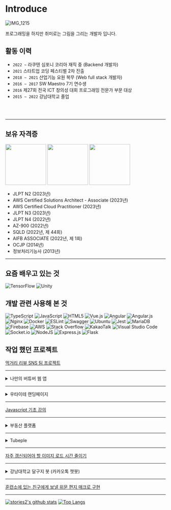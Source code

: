 # Introduce

![IMG_1215](https://github.com/stories2/stories2/assets/16532326/dc7f79e1-12d2-49d9-8d38-a21b17793490)

프로그래밍을 하지만 취미로는 그림을 그리는 개발자 입니다.

## 활동 이력

- `2022 ~` 라쿠텐 심포니 코리아 재직 중 (Backend 개발자)
- `2021` 스타트업 코딩 페스티벌 2차 진출
- `2018 ~ 2021` 산업기능 요원 복무 (Web full stack 개발자)
- `2016 ~ 2017` SW Maestro 7기 연수생
- `2016` 제27회 전국 ICT 창의성 대회 프로그래밍 전문가 부문 대상
- `2015 ~ 2022` 강남대학교 졸업


<br>
<br>
<hr></hr>

## 보유 자격증

<div>
  
<img src="https://github.com/stories2/stories2/assets/16532326/d2b766de-106b-4401-9c0a-f7b2443e42d5" width="128"/>
  
<img src="https://user-images.githubusercontent.com/16532326/169948644-66da33f6-029c-44db-8e58-354f3390c615.png" width="128"/>

<img src="https://user-images.githubusercontent.com/16532326/227770786-1f3d7ef8-a8f1-40eb-8d88-8465b793f30a.png" width="128"/>
</div>

- JLPT N2 (2023년)
- AWS Certified Solutions Architect - Associate (2023년)
- AWS Certified Cloud Practitioner (2023년)
- JLPT N3 (2023년)
- JLPT N4 (2022년)
- AZ-900 (2022년)
- SQLD (2022년, 제 44회)
- AIFB ASSOCIATE (2022년, 제 1회)
- OCJP (2014년)
- 정보처리기능사 (2013년)


<hr></hr>

## 요즘 배우고 있는 것

![TensorFlow](https://img.shields.io/badge/TensorFlow-%23FF6F00.svg?style=for-the-badge&logo=TensorFlow&logoColor=white) ![Unity](https://img.shields.io/badge/unity-%23000000.svg?style=for-the-badge&logo=unity&logoColor=white)

## 개발 관련 사용해 본 것

![TypeScript](https://img.shields.io/badge/typescript-%23007ACC.svg?style=for-the-badge&logo=typescript&logoColor=white) ![JavaScript](https://img.shields.io/badge/javascript-%23323330.svg?style=for-the-badge&logo=javascript&logoColor=%23F7DF1E) ![HTML5](https://img.shields.io/badge/html5-%23E34F26.svg?style=for-the-badge&logo=html5&logoColor=white) ![Vue.js](https://img.shields.io/badge/vuejs-%2335495e.svg?style=for-the-badge&logo=vuedotjs&logoColor=%234FC08D)	![Angular](https://img.shields.io/badge/angular-%23DD0031.svg?style=for-the-badge&logo=angular&logoColor=white) ![Angular.js](https://img.shields.io/badge/angular.js-%23E23237.svg?style=for-the-badge&logo=angularjs&logoColor=white) ![Nginx](https://img.shields.io/badge/nginx-%23009639.svg?style=for-the-badge&logo=nginx&logoColor=white) ![Docker](https://img.shields.io/badge/docker-%230db7ed.svg?style=for-the-badge&logo=docker&logoColor=white) ![ESLint](https://img.shields.io/badge/ESLint-4B3263?style=for-the-badge&logo=eslint&logoColor=white) ![Swagger](https://img.shields.io/badge/-Swagger-%23Clojure?style=for-the-badge&logo=swagger&logoColor=white) ![Ubuntu](https://img.shields.io/badge/Ubuntu-E95420?style=for-the-badge&logo=ubuntu&logoColor=white) ![Jest](https://img.shields.io/badge/-jest-%23C21325?style=for-the-badge&logo=jest&logoColor=white) ![MariaDB](https://img.shields.io/badge/MariaDB-003545?style=for-the-badge&logo=mariadb&logoColor=white) ![Firebase](https://img.shields.io/badge/firebase-%23039BE5.svg?style=for-the-badge&logo=firebase) ![AWS](https://img.shields.io/badge/AWS-%23FF9900.svg?style=for-the-badge&logo=amazon-aws&logoColor=white) ![Stack Overflow](https://img.shields.io/badge/-Stackoverflow-FE7A16?style=for-the-badge&logo=stack-overflow&logoColor=white) ![KakaoTalk](https://img.shields.io/badge/kakaotalk-ffcd00.svg?style=for-the-badge&logo=kakaotalk&logoColor=000000) ![Visual Studio Code](https://img.shields.io/badge/Visual%20Studio%20Code-0078d7.svg?style=for-the-badge&logo=visual-studio-code&logoColor=white) ![Socket.io](https://img.shields.io/badge/Socket.io-black?style=for-the-badge&logo=socket.io&badgeColor=010101) ![NodeJS](https://img.shields.io/badge/node.js-6DA55F?style=for-the-badge&logo=node.js&logoColor=white) ![Express.js](https://img.shields.io/badge/express.js-%23404d59.svg?style=for-the-badge&logo=express&logoColor=%2361DAFB) ![Flask](https://img.shields.io/badge/flask-%23000.svg?style=for-the-badge&logo=flask&logoColor=white)


## 작업 했던 프로젝트

[먹거리 리뷰 SNS 팀 프로젝트](https://github.com/foodsns/Frontend/wiki/%ED%94%84%EB%A1%9C%EC%A0%9D%ED%8A%B8-%EB%82%B4%EC%9A%A9-%EC%A0%95%EB%A6%AC)

<hr></hr>

<details>
<summary>나만의 버튜버 웹 앱</summary>


## 나만의 버튜버 웹 앱

<div align="center">
<img src="https://user-images.githubusercontent.com/16532326/137676404-7ce2f913-75bc-4d55-a677-d913387a4231.PNG" width="187.5"/>
<img src="https://user-images.githubusercontent.com/16532326/137676416-1682b358-d356-4d52-ad5a-301e279103ff.PNG" width="187.5"/>
<img src="https://user-images.githubusercontent.com/16532326/137676415-9e867f6d-6f7e-43ed-898c-ca864c9d4e06.PNG" width="187.5"/>
</div>

<div align="center">
<video controls src="https://user-images.githubusercontent.com/16532326/137676888-d0380726-453f-4182-afc8-aac5fb0c7382.mov" alt="demo" mute="mute" autoplay="autoplay" playsinline/>
</div>

- [개발 repo 바로가기](https://github.com/stories2/Vtuber)
</details>

<hr></hr>

<details>
<summary>우타이테 랜딩페이지</summary>
  
## 우타이테 랜딩페이지

<img src="https://user-images.githubusercontent.com/16532326/123370720-42b9b700-d5bb-11eb-9cf3-55997afc9ea4.png" width="640"/>

서브 컬쳐 공연 홍보용 페이지 개발, [링크](https://github.com/UTA-CONNECT/Landing-page)

- [개발 내용 정리](https://github.com/UTA-CONNECT/Landing-page/blob/main/Ver.1.0%20development%20history.md)

  </details>

<hr></hr>

[Javascript 기초 강의](https://www.letuin.com/lecture.php?action=view&no=5323)

<hr></hr>

<details>
<summary>부동산 플랫폼 </summary>
  
## 부동산 플랫폼 

[홈페이지](http://www.folie.co.kr/)

![스크린샷 2021-03-10 오후 2 05 28](https://user-images.githubusercontent.com/16532326/110579233-b3be9580-81a9-11eb-9087-89bb7fb65d30.png)

![화면 기록 2021-03-10 오후 2 03 12](https://user-images.githubusercontent.com/16532326/110579260-c507a200-81a9-11eb-9daf-0af0949929a3.gif)

- Backend 테스트 자동화

![화면-기록-2021-06-20-오후-2 13 10](https://user-images.githubusercontent.com/16532326/122662970-0d375700-d1d2-11eb-9276-32287bfeedb9.gif)

- 관리자 페이지 내부 화면

<img src="https://user-images.githubusercontent.com/16532326/110579268-c9cc5600-81a9-11eb-8718-e288b73ef150.png" width="640"/> <img src="https://user-images.githubusercontent.com/16532326/110579274-cc2eb000-81a9-11eb-8365-d0f6dc14552b.png" width="640"/>

기술 스택 

`Vue.js`, `Kakao Map API`, `Flask`, `Swagger`, `Nginx Loadbalance`

</details>

<hr></hr>

<details>
<summary>Tubeple</summary>
  
## Tubeple

동영상에 구름 텍스트 렌더링하기 / 구름 빠르게 로드하기 (Redis)

![video (1)-min](https://user-images.githubusercontent.com/16532326/103128833-1ee3ea00-46da-11eb-8d05-f91499445c28.gif)

![화면 기록 2021-03-10 오후 1 52 22](https://user-images.githubusercontent.com/16532326/110578557-7574a680-81a8-11eb-8a5c-92ed99b4933e.gif)

[튜브플 링크](https://tubeple.com/)

기술 스택 

`Vue.js`, `Canvas`, `TSOA`, `TS`, `Amazon ElastiCache`

</details>
  
  <hr></hr>
  
[자주 갱신되어야 할 이미지 로드 시간 줄이기](https://mediasolutionkr.github.io/optimization/%EB%8D%B0%EC%9D%B4%ED%84%B0%EA%B0%80-%EB%A7%8E%EB%8B%A4%EB%A9%B4-%EC%B5%9C%EC%A0%81%ED%99%94%EB%9D%BC%EB%8F%84-%EC%A2%8B%EC%95%84%ED%95%B4-%EC%A3%BC%EC%8B%A4-%EC%88%98-%EC%9E%88%EB%82%98%EC%9A%94/)

<hr></hr>

<details>
<summary>강낭대학교 달구지 봇 (카카오톡 챗봇)</summary>
  
## 챗봇 제작

강낭대학교 달구지 봇 (카카오톡 챗봇)

<img src="https://user-images.githubusercontent.com/16532326/110579811-d604e300-81aa-11eb-95f3-707d3b5f8223.PNG" width="240"/> <img src="https://user-images.githubusercontent.com/16532326/110579818-d8673d00-81aa-11eb-9150-6eab5d779027.PNG" width="240"/> <img src="https://user-images.githubusercontent.com/16532326/110579821-d9986a00-81aa-11eb-9bbb-ac8fc0b72d9f.PNG" width="240"/>

- 교내 무료 셔틀 버스의 시간표 안내 및 각종 학교 생활 정보 안내 챗봇

기술 스택

`Firebase`, `Node.js`, `Angular.js`

[링크](https://pf.kakao.com/_wkxjxoxl)

- 카카오톡 챗봇 구현하기 튜토리얼 작성 [링크](https://steemit.com/kr/@stories282/5vy9xs)
- 카카오톡 번역 챗봇 구현하기 튜토리얼 작성 [링크](https://stories2.tistory.com/entry/%EC%B9%B4%EC%B9%B4%EC%98%A4%ED%86%A1-%EC%95%84%EC%9D%B4-%EC%98%A4%ED%94%88-%EB%B9%8C%EB%8D%94%EB%A5%BC-%EC%9D%B4%EC%9A%A9%ED%95%B4-%EB%B2%88%EC%97%AD-%EB%B4%87-%EB%A7%8C%EB%93%A4%EA%B8%B0)

</details>

<hr></hr>

[훈련소에 있는 친구에게 보낼 위문 편지 매크로 구현](https://github.com/stories2/The-Camp-Letter)

<hr></hr>

[![stories2's github stats](https://github-readme-stats.vercel.app/api?username=stories2&count_private=true&show_icons=true&hide_border=true&bg_color=00000000&title_color=D65476&icon_color=D65476&text_color=BA5A6F)](https://github.com/stories2)
[![Top Langs](https://github-readme-stats.vercel.app/api/top-langs?username=stories2&count_private=true&show_icons=true&hide_border=true&bg_color=00000000&title_color=D65476&icon_color=D65476&text_color=BA5A6F)](https://github.com/stories2)
